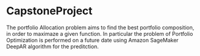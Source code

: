 # CapstoneProject
The portfolio Allocation problem aims to find the best portfolio composition, in order to maximaze a given function.
In particular the problem of Portfolio Optimization is performed on a future date using Amazon SageMaker DeepAR algorithm for the preditction.

